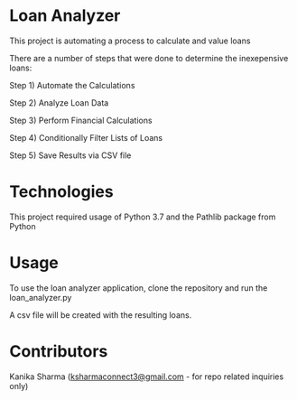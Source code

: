 # Loan Analyzer
This project is automating a process to calculate and value loans 

There are a number of steps that were done to determine the inexepensive loans:

Step 1) Automate the Calculations

Step 2) Analyze Loan Data

Step 3) Perform Financial Calculations

Step 4) Conditionally Filter Lists of Loans

Step 5) Save Results via CSV file

# Technologies
This project required usage of Python 3.7 and the Pathlib package from Python

# Usage
To use the loan analyzer application, clone the repository and run the loan_analyzer.py

A csv file will be created with the resulting loans.

# Contributors
Kanika Sharma (ksharmaconnect3@gmail.com - for repo related inquiries only)

